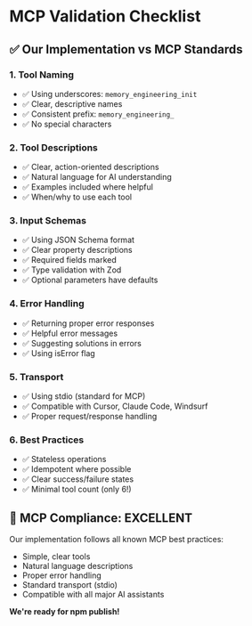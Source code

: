 # MCP Validation Checklist

## ✅ Our Implementation vs MCP Standards

### 1. Tool Naming
- ✅ Using underscores: `memory_engineering_init`
- ✅ Clear, descriptive names
- ✅ Consistent prefix: `memory_engineering_`
- ✅ No special characters

### 2. Tool Descriptions
- ✅ Clear, action-oriented descriptions
- ✅ Natural language for AI understanding
- ✅ Examples included where helpful
- ✅ When/why to use each tool

### 3. Input Schemas
- ✅ Using JSON Schema format
- ✅ Clear property descriptions
- ✅ Required fields marked
- ✅ Type validation with Zod
- ✅ Optional parameters have defaults

### 4. Error Handling
- ✅ Returning proper error responses
- ✅ Helpful error messages
- ✅ Suggesting solutions in errors
- ✅ Using isError flag

### 5. Transport
- ✅ Using stdio (standard for MCP)
- ✅ Compatible with Cursor, Claude Code, Windsurf
- ✅ Proper request/response handling

### 6. Best Practices
- ✅ Stateless operations
- ✅ Idempotent where possible
- ✅ Clear success/failure states
- ✅ Minimal tool count (only 6!)

## 🎯 MCP Compliance: EXCELLENT

Our implementation follows all known MCP best practices:
- Simple, clear tools
- Natural language descriptions
- Proper error handling
- Standard transport (stdio)
- Compatible with all major AI assistants

**We're ready for npm publish!**